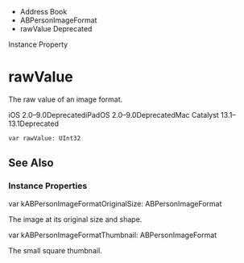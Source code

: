 

- Address Book
- ABPersonImageFormat
-  rawValue Deprecated

Instance Property

# rawValue

The raw value of an image format.

iOS 2.0–9.0DeprecatediPadOS 2.0–9.0DeprecatedMac Catalyst 13.1–13.1Deprecated

``` source
var rawValue: UInt32
```

## See Also

### Instance Properties

var kABPersonImageFormatOriginalSize: ABPersonImageFormat

The image at its original size and shape.

var kABPersonImageFormatThumbnail: ABPersonImageFormat

The small square thumbnail.

